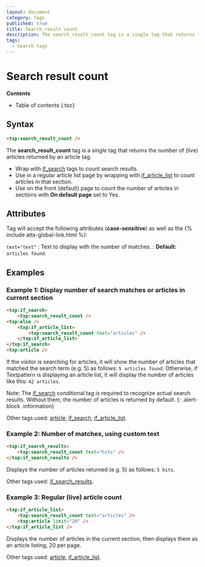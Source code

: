 ```yaml
---
layout: document
category: Tags
published: true
title: Search result count
description: The search_result_count tag is a single tag that returns the number of articles returned by an article tag.
tags:
  - Search tags
---
```


# Search result count

**Contents**

* Table of contents
{:toc}

## Syntax

~~~ html
<txp:search_result_count />
~~~

The **search_result_count** tag is a *single* tag that returns the number of (live) articles returned by an article tag.

* Wrap with [if_search](/tags/if_search) tags to count search results.
* Use in a regular article list page by wrapping with [if_article_list](/tags/if_article_list) to count articles in that section.
* Use on the front (default) page to count the number of articles in sections with __On default page__ set to Yes.

## Attributes

Tag will accept the following attributes (**case-sensitive**) as well as the {% include atts-global-link.html %}:

`text="text"`
: Text to display with the number of matches.
: **Default:** `articles found`.

## Examples

### Example 1: Display number of search matches or articles in current section

~~~ html
<txp:if_search>
    <txp:search_result_count />
<txp:else />
    <txp:if_article_list>
        <txp:search_result_count text="articles" />
    </txp:if_article_list>
</txp:if_search>
<txp:article />
~~~

If the visitor is searching for articles, it will show the number of articles that matched the search term (e.g. 5) as follows: `5 articles found`. Otherwise, if Textpattern is displaying an article list, it will display the number of articles like this: `42 articles`.

Note: The [if_search](/tags/if_search) conditional tag is required to recognize actual search results. Without them, the number of articles is returned by default.
{: .alert-block .information}

Other tags used: [article](/tags/article), [if_search](/tags/if_search), [if_article_list](/tags/if_article_list).

### Example 2: Number of matches, using custom text

~~~ html
<txp:if_search_results>
    <txp:search_result_count text="hits" />
</txp:if_search_results />
~~~

Displays the number of articles returned (e.g. 5) as follows: `5 hits`.

Other tags used: [if_search_results](/tags/if_search_results).

### Example 3: Regular (live) article count

~~~ html
<txp:if_article_list>
    <txp:search_result_count text="articles" />
    <txp:article limit="20" />
</txp:if_article_list />
~~~

Displays the number of articles in the current section, then displays them as an article listing, 20 per page.

Other tags used: [article](/tags/article), [if_article_list](/tags/if_article_list).
